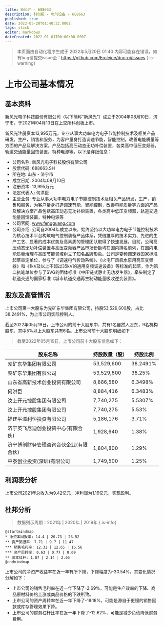 ```yaml
---
title: 新风光 - 688663
description: 科创板 - 电气设备 - 688663
published: true
date: 2022-05-20T01:40:22.000Z
tags: stock
editor: markdown
dateCreated: 2022-01-01T00:00:00.000Z
---
```


> 本页面由自动化程序生成于 2022年5月20日 01:40
> 内容可能存在错误，如有bug请提交issue至：https://github.com/Eroleice/doc-pi/issues
{.is-warning}

# 上市公司基本情况

## 基本资料

新风光电子科技股份有限公司（以下简称“新风光”）成立于2004年08月10日，济宁市。于2021年04月13日在上交所科创板上市。

新风光注册资本13,995万元，专业从事大功率电力电子节能控制技术及相关产品研发，生产，销售和服务，为客户量身打造调速节能，智能控制，改善电能质量等方面的产品及解决方案。产品包括高压动态无功补偿装置，各类高中低压变频器，轨道交通能量回馈装置，特种电源等。以下是详细信息：

- 公司名称: 新风光电子科技股份有限公司
- 股票代码: 688663.SH
- 所在地: 山东 - 济宁市
- 成立日期: 2004年08月10日
- 注册资本: 13,995万元
- 法定代表人: 何洪臣
- 主营业务: 专业从事大功率电力电子节能控制技术及相关产品研发，生产，销售和服务，为客户量身打造调速节能，智能控制，改善电能质量等方面的产品及解决方案产品包括高压动态无功补偿装置，各类高中低压变频器，轨道交通能量回馈装置，特种电源等
- 公司官网: www.fengguang.com
- 公司介绍: 公司自2004年成立以来，始终坚持以大功率电力电子节能控制技术为核心技术平台构筑电气控制装备产品体系，凭借雄厚的技术实力、先进的生产工艺、显著的成本优势及高素质的管理团队取得了快速发展。目前，公司高压动态无功补偿装置与高压变频器产品市场份额均在国内排名前列，在国内电能质量治理与高压节能领域树立了知名品牌形象。公司是变频调速器国家标准起草审定单位，参与了《调速电气传动系统》、《火电厂风机水泵用高压变频器》和《1kV及以上不超过35kV的通用变频调速设备》等标准的起草，作为第二执笔单位参与了SVG的团体标准《中压链式静止无功发生器》，牵头制定了轨道交通的国家标准《城市轨道交通再生制动能量吸收逆变装置》。


## 股东及高管情况

上市公司第一大股东为兖矿东华集团有限公司，持股53,529,600股，占比38.2491%，为上市公司实际控制人。

截至2022年05月19日，上市公司的前十大股东中，共有1名自然人股东，9名机构股东，其中5%以上大股东共有6名。上市公司前十大股东明细如下：

> 截至2022年05月19日，上市公司前十大股东信息如下：

| 股东名称 | 持股数量（股） | 持股比例 |
| --- | --- | --- |
| 兖矿东华集团有限公司 | 53,529,600 | 38.2491% |
| 兖矿东华集团有限公司 | 53,529,600 | 38.25% |
| 山东省高新技术创业投资有限公司 | 8,886,580 | 6.3498% |
| 何洪臣 | 8,884,416 | 6.3483% |
| 汶上开元控股集团有限公司 | 7,740,275 | 5.5307% |
| 汶上开元控股集团有限公司 | 7,740,275 | 5.53% |
| 福建平潭利恒投资有限公司 | 5,186,176 | 3.71% |
| 济宁英飞尼迪创业投资中心(有限合伙) | 1,928,640 | 1.38% |
| 济宁博创财务管理咨询合伙企业(有限合伙) | 1,804,800 | 1.29% |
| 中泰创业投资(深圳)有限公司 | 1,749,500 | 1.25% |




## 利润表分析

上市公司2021年总收入为9.42亿元，净利润为1.16亿元，实现盈利。

## 杜邦分析

> 数据列示周期：2021年 | 2020年 | 2019年
{.is-info}

```plantuml
@startmindmap
* 净资本回报率: 14.4 | 20.73 | 23.52
** 资产回报率: 7.71 | 9.7 | 11.47
*** 销售毛利率: 12.31 | 12.65 | 16.56
*** 资产周转率: 0.63 | 0.77 | 0.69
** 资本杠杆: 1.87 | 2.14 | 2.05
@endmindmap
```

上市公司的净资产收益率在近一年有所下降，下降幅度为-30.54%，其变化情况分解如下：
- 上市公司的销售毛利率在近一年下降了-2.69%，可能是生产效率的下降、商品原材料价格上涨或商品价格的下跌所致。
- 上市公司的资产周转率在近一年下降了-18.18%，可能是源自于更慢的销售回款或库存管理效果下降。
- 上市公司的财务杠杆比率在近一年下降了-12.62%，可能是减少负债降低财务费用。

